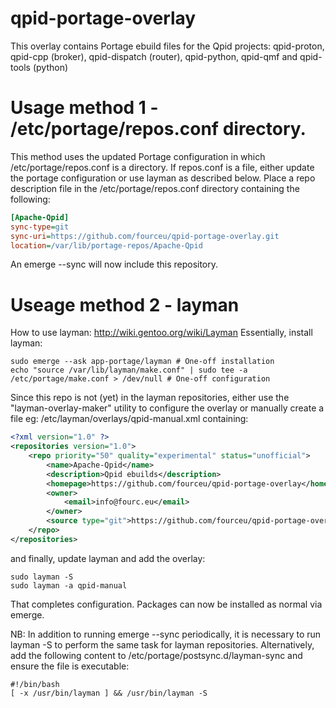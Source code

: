 # qpid-portage-overlay
This overlay contains Portage ebuild files for the Qpid projects: qpid-proton, qpid-cpp (broker), qpid-dispatch (router), qpid-python, qpid-qmf and qpid-tools (python)

# Usage method 1 - /etc/portage/repos.conf directory.
This method uses the updated Portage configuration in which /etc/portage/repos.conf is a directory. If repos.conf is a file, either update the portage configuration or use layman as described below.
Place a repo description file in the /etc/portage/repos.conf directory containing the following:
```ini
[Apache-Qpid]
sync-type=git
sync-uri=https://github.com/fourceu/qpid-portage-overlay.git
location=/var/lib/portage-repos/Apache-Qpid
```
An emerge --sync will now include this repository.

# Useage method 2 - layman

How to use layman: http://wiki.gentoo.org/wiki/Layman
Essentially, install layman:
```Shell
sudo emerge --ask app-portage/layman # One-off installation
echo "source /var/lib/layman/make.conf" | sudo tee -a /etc/portage/make.conf > /dev/null # One-off configuration
```
Since this repo is not (yet) in the layman repositories, either use the "layman-overlay-maker" utility to configure the overlay or manually create a file eg: /etc/layman/overlays/qpid-manual.xml containing:
```xml
<?xml version="1.0" ?>
<repositories version="1.0">
    <repo priority="50" quality="experimental" status="unofficial">
        <name>Apache-Qpid</name>
        <description>Qpid ebuilds</description>
        <homepage>https://github.com/fourceu/qpid-portage-overlay</homepage>
        <owner>
            <email>info@fourc.eu</email>
        </owner>
        <source type="git">https://github.com/fourceu/qpid-portage-overlay.git</source>
    </repo>
</repositories>
```
and finally, update layman and add the overlay:
```Shell
sudo layman -S
sudo layman -a qpid-manual
```

That completes configuration. Packages can now be installed as normal via emerge.

NB: In addition to running emerge --sync periodically, it is necessary to run layman -S to perform the same task for layman repositories. Alternatively, add the following content to /etc/portage/postsync.d/layman-sync and ensure the file is executable:
```Shell
#!/bin/bash
[ -x /usr/bin/layman ] && /usr/bin/layman -S
```

